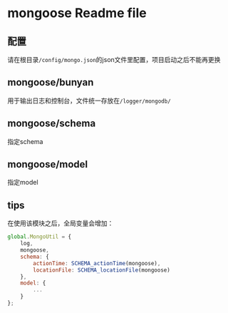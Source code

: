 # mongoose Readme file

## 配置
请在根目录`/config/mongo.json`的json文件里配置，项目启动之后不能再更换

## mongoose/bunyan
用于输出日志和控制台，文件统一存放在`/logger/mongodb/`

## mongoose/schema
指定schema

## mongoose/model
指定model

## tips
在使用该模块之后，全局变量会增加：
```js
global.MongoUtil = {
    log,
    mongoose,
    schema: {
        actionTime: SCHEMA_actionTime(mongoose),
        locationFile: SCHEMA_locationFile(mongoose)
    },
    model: {
        ...
    }
};
```